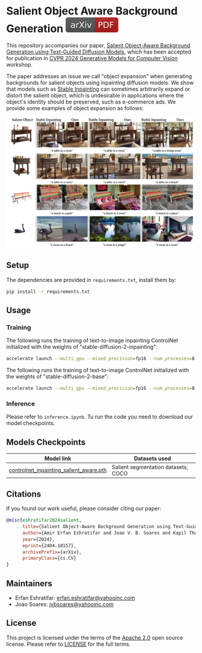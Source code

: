 # Salient Object Aware Background Generation [![Paper](assets/arxiv.svg)](https://arxiv.org/pdf/2404.10157.pdf)
This repository accompanies our paper, [Salient Object-Aware Background Generation using Text-Guided Diffusion Models](https://arxiv.org/abs/2404.10157), which has been accepted for publication in [CVPR 2024 Generative Models for Computer Vision](https://generative-vision.github.io/workshop-CVPR-24/) workshop.

The paper addresses an issue we call "object expansion" when generating backgrounds for salient objects using inpainting diffusion models.  We show that models such as [Stable Inpainting](https://huggingface.co/stabilityai/stable-diffusion-2-inpainting) can sometimes arbitrarily expand or distort the salient object, which is undesirable in applications where the object's identity should be preserved, such as e-commerce ads. We provide some examples of object expansion as follows:

<div align="center">
  <img src="assets/fig.jpg">
</div>



## Setup

The dependencies are provided in `requirements.txt`, install them by:

```bash
pip install -r requirements.txt
```

## Usage
### Training

The following runs the training of text-to-image inpainting ControlNet initialized with the weights of "stable-diffusion-2-inpainting":
```bash
accelerate launch --multi_gpu --mixed_precision=fp16 --num_processes=8 train_controlnet_inpaint.py --pretrained_model_name_or_path "stable-diffusion-2-inpainting" --proportion_empty_prompts 0.1
```

The following runs the training of text-to-image ControlNet initialized with the weights of "stable-diffusion-2-base":
```bash
accelerate launch --multi_gpu --mixed_precision=fp16 --num_processes=8 train_controlnet.py --pretrained_model_name_or_path "stable-diffusion-2-base" --proportion_empty_prompts 0.1
```

### Inference

Please refer to `inference.ipynb`. Tu run the code you need to download our model checkpoints. 

## Models Checkpoints

| Model link                                       | Datasets used                                                                                                                                                                                      |
|--------------------------------------------------|-----------------------------------------------------------------------------------------------------------------------------------------------------------------------------------------------------------|
| [controlnet_inpainting_salient_aware.pth](https://drive.google.com/file/d/1ad4CNJqFI_HnXFFRqcS4mOD0Le2Mvd3L/view?usp=sharing)     | Salient segmentation datasets, COCO |

## Citations

If you found our work useful, please consider citing our paper:

```bibtex
@misc{eshratifar2024salient,
      title={Salient Object-Aware Background Generation using Text-Guided Diffusion Models}, 
      author={Amir Erfan Eshratifar and Joao V. B. Soares and Kapil Thadani and Shaunak Mishra and Mikhail Kuznetsov and Yueh-Ning Ku and Paloma de Juan},
      year={2024},
      eprint={2404.10157},
      archivePrefix={arXiv},
      primaryClass={cs.CV}
}
```

## Maintainers

- Erfan Eshratifar: erfan.eshratifar@yahooinc.com
- Joao Soares: jvbsoares@yahooinc.com

## License

This project is licensed under the terms of the [Apache 2.0](LICENSE) open source license. Please refer to [LICENSE](LICENSE) for the full terms.
